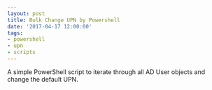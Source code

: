 ```yaml
---
layout: post
title: Bulk Change UPN by Powershell
date: '2017-04-17 12:00:00'
tags:
- powershell
- upn
- scripts
---
```


A simple PowerShell script to iterate through all AD User objects and change the default UPN.

<script src="https://gist.github.com/mikeconjoice/7b83564acfa692f1e4ca22f2fb4a3793.js"></script><!--kg-card-end: markdown-->